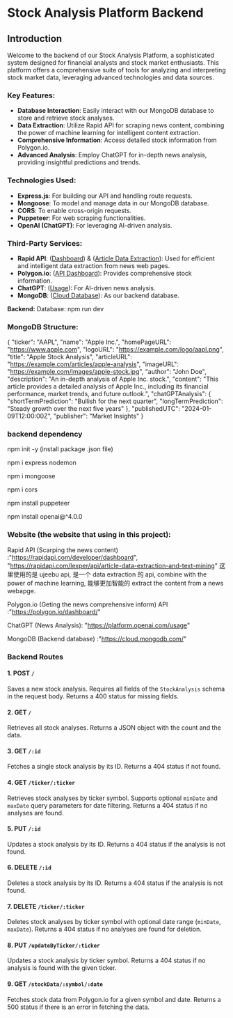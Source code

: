 # Stock Analysis Platform Backend

## Introduction

Welcome to the backend of our Stock Analysis Platform, a sophisticated system designed for financial analysts and stock market enthusiasts. This platform offers a comprehensive suite of tools for analyzing and interpreting stock market data, leveraging advanced technologies and data sources.

### Key Features:

- **Database Interaction**: Easily interact with our MongoDB database to store and retrieve stock analyses.
- **Data Extraction**: Utilize Rapid API for scraping news content, combining the power of machine learning for intelligent content extraction.
- **Comprehensive Information**: Access detailed stock information from Polygon.io.
- **Advanced Analysis**: Employ ChatGPT for in-depth news analysis, providing insightful predictions and trends.

### Technologies Used:

- **Express.js**: For building our API and handling route requests.
- **Mongoose**: To model and manage data in our MongoDB database.
- **CORS**: To enable cross-origin requests.
- **Puppeteer**: For web scraping functionalities.
- **OpenAI (ChatGPT)**: For leveraging AI-driven analysis.

### Third-Party Services:

- **Rapid API**: ([Dashboard](https://rapidapi.com/developer/dashboard)) & ([Article Data Extraction](https://rapidapi.com/lexper/api/article-data-extraction-and-text-mining)): Used for efficient and intelligent data extraction from news web pages.
- **Polygon.io**: ([API Dashboard](https://polygon.io/dashboard/)): Provides comprehensive stock information.
- **ChatGPT**: ([Usage](https://platform.openai.com/usage)): For AI-driven news analysis.
- **MongoDB**: ([Cloud Database](https://cloud.mongodb.com/)): As our backend database.

**Backend:**
Database: npm run dev

### MongoDB Structure:

{
"ticker": "AAPL",
"name": "Apple Inc.",
"homePageURL": "https://www.apple.com",
"logoURL": "https://example.com/logo/aapl.png",
"title": "Apple Stock Analysis",
"articleURL": "https://example.com/articles/apple-analysis",
"imageURL": "https://example.com/images/apple-stock.jpg",
"author": "John Doe",
"description": "An in-depth analysis of Apple Inc. stock.",
"content": "This article provides a detailed analysis of Apple Inc., including its financial performance, market trends, and future outlook.",
"chatGPTAnalysis": {
"shortTermPrediction": "Bullish for the next quarter",
"longTermPrediction": "Steady growth over the next five years"
},
"publishedUTC": "2024-01-09T12:00:00Z",
"publisher": "Market Insights"
}

### backend dependency

npm init -y (install package .json file)

npm i express nodemon

npm i mongoose

npm i cors

npm install puppeteer

npm install openai@^4.0.0

### Website (the website that using in this project):

Rapid API (Scarping the news content) :"https://rapidapi.com/developer/dashboard", "https://rapidapi.com/lexper/api/article-data-extraction-and-text-mining" 这里使用的是 ujeebu api, 是一个 data extraction 的 api, combine with the power of machine learning, 能够更加智能的 extract the content from a news webapge.

Polygon.io (Geting the news comprehensive inform) API :"https://polygon.io/dashboard/"

ChatGPT (News Analysis): "https://platform.openai.com/usage"

MongoDB (Backend database) :"https://cloud.mongodb.com/"

### Backend Routes

#### 1. POST `/`

Saves a new stock analysis. Requires all fields of the `StockAnalysis` schema in the request body. Returns a 400 status for missing fields.

#### 2. GET `/`

Retrieves all stock analyses. Returns a JSON object with the count and the data.

#### 3. GET `/:id`

Fetches a single stock analysis by its ID. Returns a 404 status if not found.

#### 4. GET `/ticker/:ticker`

Retrieves stock analyses by ticker symbol. Supports optional `minDate` and `maxDate` query parameters for date filtering. Returns a 404 status if no analyses are found.

#### 5. PUT `/:id`

Updates a stock analysis by its ID. Returns a 404 status if the analysis is not found.

#### 6. DELETE `/:id`

Deletes a stock analysis by its ID. Returns a 404 status if the analysis is not found.

#### 7. DELETE `/ticker/:ticker`

Deletes stock analyses by ticker symbol with optional date range (`minDate`, `maxDate`). Returns a 404 status if no analyses are found for deletion.

#### 8. PUT `/updateByTicker/:ticker`

Updates a stock analysis by ticker symbol. Returns a 404 status if no analysis is found with the given ticker.

#### 9. GET `/stockData/:symbol/:date`

Fetches stock data from Polygon.io for a given symbol and date. Returns a 500 status if there is an error in fetching the data.
